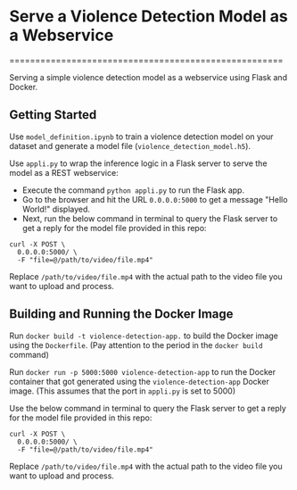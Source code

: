 # Serve a Violence Detection Model as a Webservice
=====================================================

Serving a simple violence detection model as a webservice using Flask and Docker.

## Getting Started

Use `model_definition.ipynb` to train a violence detection model on your dataset and generate a model file (`violence_detection_model.h5`).

Use `appli.py` to wrap the inference logic in a Flask server to serve the model as a REST webservice:

* Execute the command `python appli.py` to run the Flask app.
* Go to the browser and hit the URL `0.0.0.0:5000` to get a message "Hello World!" displayed.
* Next, run the below command in terminal to query the Flask server to get a reply for the model file provided in this repo:
```
curl -X POST \
  0.0.0.0:5000/ \
  -F "file=@/path/to/video/file.mp4"
```
Replace `/path/to/video/file.mp4` with the actual path to the video file you want to upload and process.

## Building and Running the Docker Image

Run `docker build -t violence-detection-app.` to build the Docker image using the `Dockerfile`. (Pay attention to the period in the `docker build` command)

Run `docker run -p 5000:5000 violence-detection-app` to run the Docker container that got generated using the `violence-detection-app` Docker image. (This assumes that the port in `appli.py` is set to 5000)

Use the below command in terminal to query the Flask server to get a reply for the model file provided in this repo:
```
curl -X POST \
  0.0.0.0:5000/ \
  -F "file=@/path/to/video/file.mp4"
```
Replace `/path/to/video/file.mp4` with the actual path to the video file you want to upload and process.

